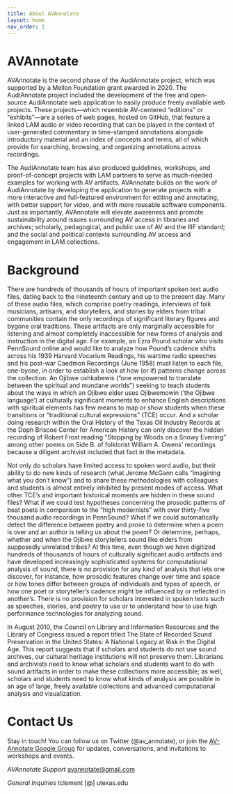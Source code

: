 ```yaml
---
title: About AVAnnotate
layout: home
nav_order: 1
---
```


# AVAnnotate
AVAnnotate is the second phase of the AudiAnnotate project, which was supported by a Mellon Foundation grant awarded in 2020. The AudiAnnotate project included the development of the free and open-source AudiAnnotate web application to easily produce freely available web projects. These projects—which resemble AV-centered “editions” or “exhibits”—are a series of web pages, hosted on GitHub, that feature a linked LAM audio or video recording that can be played in the context of user-generated commentary in time-stamped annotations alongside introductory material and an index of concepts and terms, all of which provide for searching, browsing, and organizing annotations across recordings. 

The AudiAnnotate team has also produced guidelines, workshops, and proof-of-concept projects with LAM partners to serve as much-needed examples for working with AV artifacts. AVAnnotate builds on the work of AudiAnnotate by developing the application to generate projects with a more interactive and full-featured environment for editing and annotating, with better support for video, and with more reusable software components. Just as importantly, AVAnnotate will elevate awareness and promote sustainability around issues surrounding AV access in libraries and archives; scholarly, pedagogical, and public use of AV and the IIIF standard; and the social and political contexts surrounding AV access and engagement in LAM collections.

# Background
There are hundreds of thousands of hours of important spoken text audio files, dating back to the nineteenth century and up to the present day. Many of these audio files, which comprise poetry readings, interviews of folk musicians, artisans, and storytellers, and stories by elders from tribal communities contain the only recordings of significant literary figures and bygone oral traditions. These artifacts are only marginally accessible for listening and almost completely inaccessible for new forms of analysis and instruction in the digital age. For example, an Ezra Pound scholar who visits PennSound online and would like to analyze how Pound’s cadence shifts across his 1939 Harvard Vocarium Readings, his wartime radio speeches and his post-war Caedmon Recordings (June 1958) must listen to each file, one-byone, in order to establish a look at how (or if) patterns change across the collection. An Ojibwe oshkabewis (“one empowered to translate between the spiritual and mundane worlds”) seeking to teach students about the ways in which an Ojibwe elder uses Ojibwemowin (‘the Ojibwe language’) at culturally significant moments to enhance English descriptions with spiritual elements has few means to map or show students when these transitions or “traditional cultural expressions” (TCE) occur. And a scholar doing research within the Oral History of the Texas Oil Industry Records at the Doph Briscoe Center for American History can only discover the hidden recording of Robert Frost reading “Stopping by Woods on a Snowy Evening” among other poems on Side B. of folklorist William A. Owens’ recordings because a diligent archivist included that fact in the metadata.

Not only do scholars have limited access to spoken word audio, but their ability to do new kinds of research (what Jerome McGann calls “imagining what you don’t know”) and to share these methodologies with colleagues and students is almost entirely inhibited by present modes of access. What other TCE’s and important historical moments are hidden in these sound files? What if we could test hypotheses concerning the prosodic patterns of beat poets in comparison to the “high modernists” with over thirty-five thousand audio recordings in PennSound? What if we could automatically detect the difference between poetry and prose to determine when a poem is over and an author is telling us about the poem? Or determine, perhaps, whether and when the Ojibwe storytellers sound like elders from supposedly unrelated tribes? At this time, even though we have digitized hundreds of thousands of hours of culturally significant audio artifacts and have developed increasingly sophisticated systems for computational analysis of sound, there is no provision for any kind of analysis that lets one discover, for instance, how prosodic features change over time and space or how tones differ between groups of individuals and types of speech, or how one poet or storyteller’s cadence might be influenced by or reflected in another’s. There is no provision for scholars interested in spoken texts such as speeches, stories, and poetry to use or to understand how to use high performance technologies for analyzing sound.

In August 2010, the Council on Library and Information Resources and the Library of Congress issued a report titled The State of Recorded Sound Preservation in the United States: A National Legacy at Risk in the Digital Age. This report suggests that if scholars and students do not use sound archives, our cultural heritage institutions will not preserve them. Librarians and archivists need to know what scholars and students want to do with sound artifacts in order to make these collections more accessible; as well, scholars and students need to know what kinds of analysis are possible in an age of large, freely available collections and advanced computational analysis and visualization.

# Contact Us
Stay in touch! You can follow us on Twitter (@av_annotate), or join the [AV-Annotate Google Group](https://groups.google.com/u/0/g/av-annotate) for updates, conversations, and invitations to workshops and events. 

_AVAnnotate Support_ avannotate@gmail.com

_General Inquiries_ tclement [@] utexas.edu

